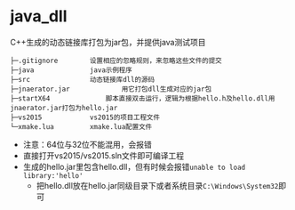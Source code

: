 # java_dll
C++生成的动态链接库打包为jar包，并提供java测试项目

```
├─.gitignore		设置相应的忽略规则，来忽略这些文件的提交
├─java				java示例程序
├─src				动态链接库dll的源码
├─jnaerator.jar				用它打包dll生成对应的jar包
├─startX64				脚本直接双击运行，逻辑为根据hello.h及hello.dll用jnaerator.jar打包为hello.jar
├─vs2015			vs2015的项目工程文件
└─xmake.lua			xmake.lua配置文件
```

+ 注意：64位与32位不能混用，会报错
+ 直接打开vs2015/vs2015.sln文件即可编译工程
+ 生成的hello.jar里包含hello.dll，但有时候会报错`unable to load library:'hello'`
    + 把hello.dll放在hello.jar同级目录下或者系统目录`C:\Windows\System32`即可
